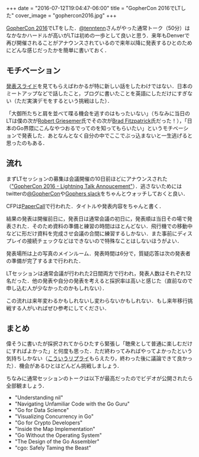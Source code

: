 +++
date = "2016-07-12T19:04:47-06:00"
title = "GopherCon 2016でLTした"
cover_image = "gophercon2016.jpg"
+++

[GopherCon 2016](https://gophercon.com/)でLTをした．[@tenntenn](https://twitter.com/tenntenn)さんがやった通常トーク（50分）はなかなかハードルが高いがLTは初めの一歩として良いと思う．来年もDenverで再び開催されることがアナウンスされているので来年以降に発表するひとのためにどんな感じだったかを簡単に書いておく．

## モチベーション

[発表スライド](http://go-talks.appspot.com/github.com/tcnksm/talks/2016/07/gophercon/gophercon.slide#1)を見てもらえばわかるが特に新しい話をしたわけではない．日本のミートアップなどで話したこと，ブログに書いたことを英語にしただけにすぎない（ただ実演デモをするという挑戦はした）．

「大御所たちと肩を並べて喋る機会を逃すのはもったいない」（ちなみに当日のLTは僕の次が[Robert Griesemer](https://twitter.com/robertgriesemer)氏でその次が[Brad Fitzpatrick](https://twitter.com/bradfitz)氏だった！），「日本のGo界隈にこんなやつおるでってのを知ってもらいたい」というモチベーションで発表した．あとなんとなく自分の中でここでぶっ込まないと一生逃げると思ったのもある．

## 流れ

まずLTセッションの募集は会議開催の10日前ほどにアナウンスされた（["GopherCon 2016 - Lightning Talk Annoucement"](https://blog.gopheracademy.com/gophercon-2016/gophercon2016-lightning-announce/)）．逃さないためにはtwitterの[@GopherCon](https://twitter.com/gophercon)や[Gophers slack](https://invite.slack.golangbridge.org/)をちゃんとウォッチしておくと良い．

CFPは[PaperCall](https://www.papercall.io/gophercon-lightning-talks-2016)で行われた．タイトルや発表内容をちゃんと書く．

結果の発表は開催前日に，発表日は通常会議の初日に，発表順は当日その場で発表された．そのため資料の準備と練習の時間はほとんどない．飛行機での移動中などに形だけ資料を完成させ会議の合間に練習するしかない．また事前にディスプレイの接続チェックなどはできないので特殊なことはしないほうがよい．

発表場所は上の写真のメインルーム．発表時間は6分で，質疑応答は次の発表者の準備が完了するまで行われた．

LTセッションは通常会議が行われた2日間両方で行われ，発表人数はそれぞれ12名だった．他の発表や自分の発表を考えると採択率は高いと感じた（直前なので申し込む人が少なかったのかもしれない）．

この流れは来年変わるかもしれないし変わらないかもしれない．もし来年移行挑戦する人がいればぜひ参考にしてください．

## まとめ

偉そうに書いたが採択されてからひたすら緊張し「聴衆として普通に楽しむだけにすればよかった」と何度も思った．ただ終わってみればやってよかったという気持ちしかない（[こういうリプライ](https://twitter.com/___leigh___/status/753005029993381896)もらえたり，終わった後に議論できて良かった）．機会があるひとはどんどん挑戦しましょう．

ちなみに通常セッションのトークは以下が最高だったのでビデオが公開されたら全部観ましょう．

- "Understanding nil"
- "Navigating Unfamiliar Code with the Go Guru"
- "Go for Data Science"
- "Visualizing Concurrency in Go"
- "Go for Crypto Developers"
- "Inside the Map Implementation"
- "Go Without the Operating System"
- "The Design of the Go Assembler"
- "cgo: Safely Taming the Beast"
